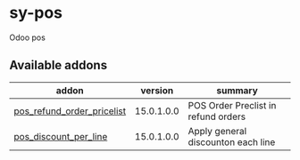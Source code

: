 # sy-pos
Odoo pos

[//]: # (addons)

Available addons
----------------
addon | version | summary
--- | --- | ---
[pos_refund_order_pricelist](pos_refund_order_pricelist/) | 15.0.1.0.0 | POS Order Preclist in refund orders
[pos_discount_per_line](pos_discount_per_line/) | 15.0.1.0.0 | Apply general discounton each line

[//]: # (end addons)
